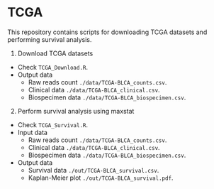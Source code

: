 # TCGA
This repository contains scripts for downloading TCGA datasets and performing survival analysis.
1. Download TCGA datasets
* Check `TCGA_Download.R`.
* Output data
    * Raw reads count `./data/TCGA-BLCA_counts.csv`.
    * Clinical data `./data/TCGA-BLCA_clinical.csv`.
    * Biospecimen data `./data/TCGA-BLCA_biospecimen.csv`.
2. Perform survival analysis using maxstat
* Check `TCGA_Survival.R`.
* Input data
    * Raw reads count `./data/TCGA-BLCA_counts.csv`.
    * Clinical data `./data/TCGA-BLCA_clinical.csv`.
    * Biospecimen data `./data/TCGA-BLCA_biospecimen.csv`.
* Output data
    * Survival data `./out/TCGA-BLCA_survival.csv`.
    * Kaplan-Meier plot `./out/TCGA-BLCA_survival.pdf`.